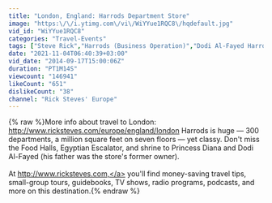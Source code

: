 ```yaml
---
title: "London, England: Harrods Department Store"
image: "https:\/\/i.ytimg.com\/vi\/WiYYue1RQC8\/hqdefault.jpg"
vid_id: "WiYYue1RQC8"
categories: "Travel-Events"
tags: ["Steve Rick","Harrods (Business Operation)","Dodi Al-Fayed Harrods"]
date: "2021-11-04T06:40:39+03:00"
vid_date: "2014-09-17T15:00:06Z"
duration: "PT1M14S"
viewcount: "146941"
likeCount: "651"
dislikeCount: "38"
channel: "Rick Steves' Europe"
---
```

{% raw %}More info about travel to London: <a rel="nofollow" target="blank" href="http://www.ricksteves.com/europe/england/london">http://www.ricksteves.com/europe/england/london</a> Harrods is huge — 300 departments, a million square feet on seven floors — yet classy. Don't miss the Food Halls, Egyptian Escalator, and shrine to Princess Diana and Dodi Al-Fayed (his father was the store's former owner).<br /><br />At <a rel="nofollow" target="blank" href="http://www.ricksteves.com,">http://www.ricksteves.com,</a> you'll find money-saving travel tips, small-group tours, guidebooks, TV shows, radio programs, podcasts, and more on this destination.{% endraw %}
